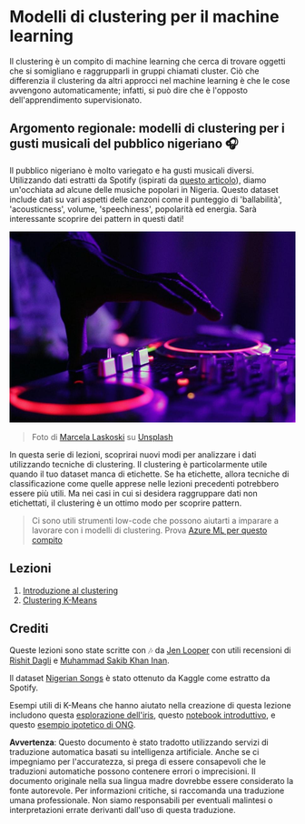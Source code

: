 # Modelli di clustering per il machine learning

Il clustering è un compito di machine learning che cerca di trovare oggetti che si somigliano e raggrupparli in gruppi chiamati cluster. Ciò che differenzia il clustering da altri approcci nel machine learning è che le cose avvengono automaticamente; infatti, si può dire che è l'opposto dell'apprendimento supervisionato.

## Argomento regionale: modelli di clustering per i gusti musicali del pubblico nigeriano 🎧

Il pubblico nigeriano è molto variegato e ha gusti musicali diversi. Utilizzando dati estratti da Spotify (ispirati da [questo articolo](https://towardsdatascience.com/country-wise-visual-analysis-of-music-taste-using-spotify-api-seaborn-in-python-77f5b749b421)), diamo un'occhiata ad alcune delle musiche popolari in Nigeria. Questo dataset include dati su vari aspetti delle canzoni come il punteggio di 'ballabilità', 'acousticness', volume, 'speechiness', popolarità ed energia. Sarà interessante scoprire dei pattern in questi dati!

![Un giradischi](../../../translated_images/turntable.f2b86b13c53302dc106aa741de9dc96ac372864cf458dd6f879119857aab01da.it.jpg)

> Foto di <a href="https://unsplash.com/@marcelalaskoski?utm_source=unsplash&utm_medium=referral&utm_content=creditCopyText">Marcela Laskoski</a> su <a href="https://unsplash.com/s/photos/nigerian-music?utm_source=unsplash&utm_medium=referral&utm_content=creditCopyText">Unsplash</a>
  
In questa serie di lezioni, scoprirai nuovi modi per analizzare i dati utilizzando tecniche di clustering. Il clustering è particolarmente utile quando il tuo dataset manca di etichette. Se ha etichette, allora tecniche di classificazione come quelle apprese nelle lezioni precedenti potrebbero essere più utili. Ma nei casi in cui si desidera raggruppare dati non etichettati, il clustering è un ottimo modo per scoprire pattern.

> Ci sono utili strumenti low-code che possono aiutarti a imparare a lavorare con i modelli di clustering. Prova [Azure ML per questo compito](https://docs.microsoft.com/learn/modules/create-clustering-model-azure-machine-learning-designer/?WT.mc_id=academic-77952-leestott)

## Lezioni

1. [Introduzione al clustering](1-Visualize/README.md)
2. [Clustering K-Means](2-K-Means/README.md)

## Crediti

Queste lezioni sono state scritte con 🎶 da [Jen Looper](https://www.twitter.com/jenlooper) con utili recensioni di [Rishit Dagli](https://rishit_dagli) e [Muhammad Sakib Khan Inan](https://twitter.com/Sakibinan).

Il dataset [Nigerian Songs](https://www.kaggle.com/sootersaalu/nigerian-songs-spotify) è stato ottenuto da Kaggle come estratto da Spotify.

Esempi utili di K-Means che hanno aiutato nella creazione di questa lezione includono questa [esplorazione dell'iris](https://www.kaggle.com/bburns/iris-exploration-pca-k-means-and-gmm-clustering), questo [notebook introduttivo](https://www.kaggle.com/prashant111/k-means-clustering-with-python), e questo [esempio ipotetico di ONG](https://www.kaggle.com/ankandash/pca-k-means-clustering-hierarchical-clustering).

**Avvertenza**:
Questo documento è stato tradotto utilizzando servizi di traduzione automatica basati su intelligenza artificiale. Anche se ci impegniamo per l'accuratezza, si prega di essere consapevoli che le traduzioni automatiche possono contenere errori o imprecisioni. Il documento originale nella sua lingua madre dovrebbe essere considerato la fonte autorevole. Per informazioni critiche, si raccomanda una traduzione umana professionale. Non siamo responsabili per eventuali malintesi o interpretazioni errate derivanti dall'uso di questa traduzione.